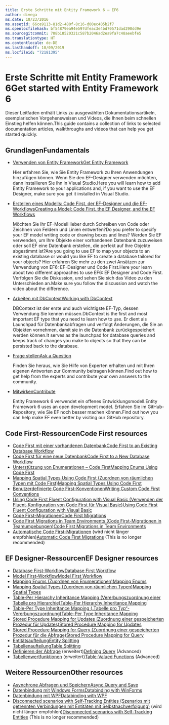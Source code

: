```yaml
---
title: Erste Schritte mit Entity Framework 6 – EF6
author: divega
ms.date: 10/23/2016
ms.assetid: 66ce9113-81d2-480f-8c16-d00ec405b2f7
ms.openlocfilehash: bf54879ea94e597dfeac3e4bd70571dad290dd9e
ms.sourcegitcommit: 708b18520321c587b2046ad2ea9fa7c48aeebfe5
ms.translationtype: HT
ms.contentlocale: de-DE
ms.lasthandoff: 10/09/2019
ms.locfileid: "72181395"
---
```

# <a name="get-started-with-entity-framework-6"></a><span data-ttu-id="de55e-102">Erste Schritte mit Entity Framework 6</span><span class="sxs-lookup"><span data-stu-id="de55e-102">Get started with Entity Framework 6</span></span>

<span data-ttu-id="de55e-103">Dieser Leitfaden enthält Links zu ausgewählten Dokumentationsartikeln, exemplarischen Vorgehensweisen und Videos, die Ihnen beim schnellen Einstieg helfen können.</span><span class="sxs-lookup"><span data-stu-id="de55e-103">This guide contains a collection of links to selected documentation articles, walkthroughs and videos that can help you get started quickly.</span></span>

## <a name="fundamentals"></a><span data-ttu-id="de55e-104">Grundlagen</span><span class="sxs-lookup"><span data-stu-id="de55e-104">Fundamentals</span></span>

* [<span data-ttu-id="de55e-105">Verwenden von Entity Framework</span><span class="sxs-lookup"><span data-stu-id="de55e-105">Get Entity Framework</span></span>](~/ef6/fundamentals/install.md)

  <span data-ttu-id="de55e-106">Hier erfahren Sie, wie Sie Entity Framework zu Ihren Anwendungen hinzufügen können. Wenn Sie den EF-Designer verwenden möchten, dann installieren Sie ihn in Visual Studio.</span><span class="sxs-lookup"><span data-stu-id="de55e-106">Here you will learn how to add Entity Framework to your applications and, if you want to use the EF Designer, make sure you get it installed in Visual Studio.</span></span>

* [<span data-ttu-id="de55e-107">Erstellen eines Modells: Code First, der EF-Designer und die EF-Workflows</span><span class="sxs-lookup"><span data-stu-id="de55e-107">Creating a Model: Code First, the EF Designer, and the EF Workflows</span></span>](~/ef6/modeling/index.md)

  <span data-ttu-id="de55e-108">Möchten Sie Ihr EF-Modell lieber durch Schreiben von Code oder Zeichnen von Feldern und Linien entwerfen?</span><span class="sxs-lookup"><span data-stu-id="de55e-108">Do you prefer to specify your EF model writing code or drawing boxes and lines?</span></span>
<span data-ttu-id="de55e-109">Werden Sie EF verwenden, um Ihre Objekte einer vorhandenen Datenbank zuzuweisen oder soll EF eine Datenbank erstellen, die perfekt auf Ihre Objekte abgestimmt ist?</span><span class="sxs-lookup"><span data-stu-id="de55e-109">Are you going to use EF to map your objects to an existing database or would you like EF to create a database tailored for your objects?</span></span>
<span data-ttu-id="de55e-110">Hier erfahren Sie mehr zu den zwei Ansätzen zur Verwendung von EF6: EF-Designer und Code First.</span><span class="sxs-lookup"><span data-stu-id="de55e-110">Here your learn about two different approaches to use EF6: EF Designer and Code First.</span></span>
<span data-ttu-id="de55e-111">Verfolgen Sie die Diskussion, und sehen Sie sich das Video zu den Unterschieden an.</span><span class="sxs-lookup"><span data-stu-id="de55e-111">Make sure you follow the discussion and watch the video about the difference.</span></span>

* [<span data-ttu-id="de55e-112">Arbeiten mit DbContext</span><span class="sxs-lookup"><span data-stu-id="de55e-112">Working with DbContext</span></span>](~/ef6/fundamentals/working-with-dbcontext.md)

  <span data-ttu-id="de55e-113">DBContext ist der erste und auch wichtigste EF-Typ, dessen Verwendung Sie kennen müssen.</span><span class="sxs-lookup"><span data-stu-id="de55e-113">DbContext is the first and most important EF type that you need to learn how to use.</span></span> <span data-ttu-id="de55e-114">Er dient als Launchpad für Datenbankabfragen und verfolgt Änderungen, die Sie an Objekten vornehmen, damit sie in die Datenbank zurückgespeichert werden können.</span><span class="sxs-lookup"><span data-stu-id="de55e-114">It serves as the launchpad for database queries and keeps track of changes you make to objects so that they can be persisted back to the database.</span></span>

* [<span data-ttu-id="de55e-115">Frage stellen</span><span class="sxs-lookup"><span data-stu-id="de55e-115">Ask a Question</span></span>](~/ef6/resources/get-help.md)

  <span data-ttu-id="de55e-116">Finden Sie heraus, wie Sie Hilfe von Experten erhalten und mit Ihren eigenen Antworten zur Community beitragen können.</span><span class="sxs-lookup"><span data-stu-id="de55e-116">Find out how to get help from the experts and contribute your own answers to the community.</span></span>

* [<span data-ttu-id="de55e-117">Mitwirken</span><span class="sxs-lookup"><span data-stu-id="de55e-117">Contribute</span></span>](https://github.com/aspnet/EntityFramework6/)

  <span data-ttu-id="de55e-118">Entity Framework 6 verwendet ein offenes Entwicklungsmodell.</span><span class="sxs-lookup"><span data-stu-id="de55e-118">Entity Framework 6 uses an open development model.</span></span> <span data-ttu-id="de55e-119">Erfahren Sie im GitHub-Repository, wie Sie EF noch besser machen können.</span><span class="sxs-lookup"><span data-stu-id="de55e-119">Find out how you can help make EF even better by visiting our GitHub repository.</span></span>

## <a name="code-first-resources"></a><span data-ttu-id="de55e-120">Code First-Ressourcen</span><span class="sxs-lookup"><span data-stu-id="de55e-120">Code First resources</span></span>

  - [<span data-ttu-id="de55e-121">Code First mit einer vorhandenen Datenbank</span><span class="sxs-lookup"><span data-stu-id="de55e-121">Code First to an Existing Database Workflow</span></span>](~/ef6/modeling/code-first/workflows/existing-database.md)
  - [<span data-ttu-id="de55e-122">Code First für eine neue Datenbank</span><span class="sxs-lookup"><span data-stu-id="de55e-122">Code First to a New Database Workflow</span></span>](~/ef6/modeling/code-first/workflows/new-database.md)
  - [<span data-ttu-id="de55e-123">Unterstützung von Enumerationen – Code First</span><span class="sxs-lookup"><span data-stu-id="de55e-123">Mapping Enums Using Code First</span></span>](~/ef6/modeling/code-first/data-types/enums.md)
  - [<span data-ttu-id="de55e-124">Mapping Spatial Types Using Code First (Zuordnen von räumlichen Typen mit Code First)</span><span class="sxs-lookup"><span data-stu-id="de55e-124">Mapping Spatial Types Using Code First</span></span>](~/ef6/modeling/code-first/data-types/spatial.md)
  - [<span data-ttu-id="de55e-125">Benutzerdefinierte Code First-Konventionen</span><span class="sxs-lookup"><span data-stu-id="de55e-125">Writing Custom Code First Conventions</span></span>](~/ef6/modeling/code-first/conventions/custom.md)
  - [<span data-ttu-id="de55e-126">Using Code First Fluent Configuration with Visual Basic (Verwenden der Fluent-Konfiguration von Code First für Visual Basic)</span><span class="sxs-lookup"><span data-stu-id="de55e-126">Using Code First Fluent Configuration with Visual Basic</span></span>](~/ef6/modeling/code-first/fluent/vb.md)
  - [<span data-ttu-id="de55e-127">Code First-Migrationen</span><span class="sxs-lookup"><span data-stu-id="de55e-127">Code First Migrations</span></span>](~/ef6/modeling/code-first/migrations/index.md)
  - [<span data-ttu-id="de55e-128">Code First Migrations in Team Environments (Code First-Migrationen in Teamumgebungen)</span><span class="sxs-lookup"><span data-stu-id="de55e-128">Code First Migrations in Team Environments</span></span>](~/ef6/modeling/code-first/migrations/teams.md)
  - <span data-ttu-id="de55e-129">[Automatische Code First-Migrationen](~/ef6/modeling/code-first/migrations/automatic.md) (wird nicht länger empfohlen)</span><span class="sxs-lookup"><span data-stu-id="de55e-129">[Automatic Code First Migrations](~/ef6/modeling/code-first/migrations/automatic.md) (This is no longer recommended)</span></span>

## <a name="ef-designer-resources"></a><span data-ttu-id="de55e-130">EF Designer-Ressourcen</span><span class="sxs-lookup"><span data-stu-id="de55e-130">EF Designer resources</span></span>
  - [<span data-ttu-id="de55e-131">Database First-Workflow</span><span class="sxs-lookup"><span data-stu-id="de55e-131">Database First Workflow</span></span>](~/ef6/modeling/designer/workflows/database-first.md)
  - [<span data-ttu-id="de55e-132">Model First-Workflow</span><span class="sxs-lookup"><span data-stu-id="de55e-132">Model First Workflow</span></span>](~/ef6/modeling/designer/workflows/model-first.md)
  - [<span data-ttu-id="de55e-133">Mapping Enums (Zuordnen von Enumerationen)</span><span class="sxs-lookup"><span data-stu-id="de55e-133">Mapping Enums</span></span>](~/ef6/modeling/designer/data-types/enums.md)
  - [<span data-ttu-id="de55e-134">Mapping Spatial Types (Zuordnen von räumlichen Typen)</span><span class="sxs-lookup"><span data-stu-id="de55e-134">Mapping Spatial Types</span></span>](~/ef6/modeling/designer/data-types/spatial.md)
  - [<span data-ttu-id="de55e-135">Table-Per Hierarchy Inheritance Mapping (Vererbungszuordnung einer Tabelle pro Hierarchie)</span><span class="sxs-lookup"><span data-stu-id="de55e-135">Table-Per Hierarchy Inheritance Mapping</span></span>](~/ef6/modeling/designer/inheritance/tph.md)
  - [<span data-ttu-id="de55e-136">Table-Per Type Inheritance Mapping („Tabelle pro Typ“-Vererbungszuordnung)</span><span class="sxs-lookup"><span data-stu-id="de55e-136">Table-Per Type Inheritance Mapping</span></span>](~/ef6/modeling/designer/inheritance/tpt.md)
  - [<span data-ttu-id="de55e-137">Stored Procedure Mapping for Updates (Zuordnung einer gespeicherten Prozedur für Updates)</span><span class="sxs-lookup"><span data-stu-id="de55e-137">Stored Procedure Mapping for Updates</span></span>](~/ef6/modeling/designer/stored-procedures/cud.md)
  - [<span data-ttu-id="de55e-138">Stored Procedure Mapping for Query (Zuordnung einer gespeicherten Prozedur für die Abfrage)</span><span class="sxs-lookup"><span data-stu-id="de55e-138">Stored Procedure Mapping for Query</span></span>](~/ef6/modeling/designer/stored-procedures/query.md)
  - [<span data-ttu-id="de55e-139">Entitätsaufteilung</span><span class="sxs-lookup"><span data-stu-id="de55e-139">Entity Splitting</span></span>](~/ef6/modeling/designer/entity-splitting.md)
  - [<span data-ttu-id="de55e-140">Tabellenaufteilung</span><span class="sxs-lookup"><span data-stu-id="de55e-140">Table Splitting</span></span>](~/ef6/modeling/designer/table-splitting.md)
  - <span data-ttu-id="de55e-141">[Definieren der Abfrage](~/ef6/modeling/designer/advanced/defining-query.md) (erweitert)</span><span class="sxs-lookup"><span data-stu-id="de55e-141">[Defining Query](~/ef6/modeling/designer/advanced/defining-query.md) (Advanced)</span></span>
  - <span data-ttu-id="de55e-142">[Tabellenwertfunktionen](~/ef6/modeling/designer/advanced/tvfs.md) (erweitert)</span><span class="sxs-lookup"><span data-stu-id="de55e-142">[Table-Valued Functions](~/ef6/modeling/designer/advanced/tvfs.md) (Advanced)</span></span>

## <a name="other-resources"></a><span data-ttu-id="de55e-143">Weitere Ressourcen</span><span class="sxs-lookup"><span data-stu-id="de55e-143">Other resources</span></span>
  - [<span data-ttu-id="de55e-144">Asynchrone Abfragen und Speichern</span><span class="sxs-lookup"><span data-stu-id="de55e-144">Async Query and Save</span></span>](~/ef6/fundamentals/async.md)
  - [<span data-ttu-id="de55e-145">Datenbindung mit Windows Forms</span><span class="sxs-lookup"><span data-stu-id="de55e-145">Databinding with WinForms</span></span>](~/ef6/fundamentals/databinding/winforms.md)
  - [<span data-ttu-id="de55e-146">Datenbindung mit WPF</span><span class="sxs-lookup"><span data-stu-id="de55e-146">Databinding with WPF</span></span>](~/ef6/fundamentals/databinding/wpf.md)
  - <span data-ttu-id="de55e-147">[Disconnected scenarios with Self-Tracking Entities (Szenarios mit getrennten Verbindungen mit Entitäten mit Selbstnachverfolgung)](~/ef6/fundamentals/disconnected-entities/self-tracking-entities/walkthrough.md) (wird nicht länger empfohlen)</span><span class="sxs-lookup"><span data-stu-id="de55e-147">[Disconnected scenarios with Self-Tracking Entities](~/ef6/fundamentals/disconnected-entities/self-tracking-entities/walkthrough.md) (This is no longer recommended)</span></span>
